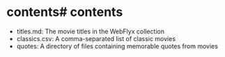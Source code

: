 # contents# contents

- titles.md: The movie titles in the WebFlyx collection
- classics.csv: A comma-separated list of classic movies
- quotes: A directory of files containing memorable quotes from movies